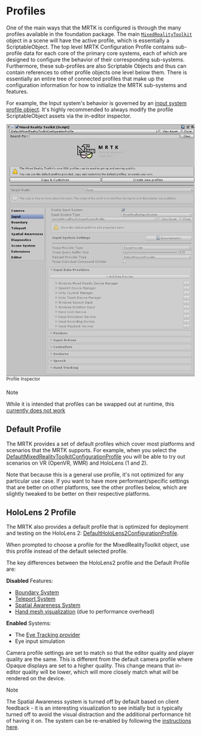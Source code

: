 # Profiles

One of the main ways that the MRTK is configured is through the many profiles available in the foundation package. The main [`MixedRealityToolkit`](xref:Microsoft.MixedReality.Toolkit.MixedRealityToolkit) object in a scene will have the active profile, which is essentially a ScriptableObject. The top level MRTK Configuration Profile contains sub-profile data for each core of the primary core systems, each of which are designed to configure the behavior of their corresponding sub-systems. Furthermore, these sub-profiles are also Scriptable Objects and thus can contain references to other profile objects one level below them. There is essentially an entire tree of connected profiles that make up the configuration information for how to initialize the MRTK sub-systems and features.

For example, the Input system's behavior is governed by an [input system profile object](https://github.com/microsoft/MixedRealityToolkit-Unity/blob/mrtk_development/Assets/MixedRealityToolkit.SDK/Profiles/DefaultMixedRealityInputSystemProfile.asset). It's highly recommended to always modify the profile ScriptableObject assets via the in-editor inspector.

<img src="../../Documentation/Images/Profiles/input_profile.png" width="650px" style="display:block;">
<sup>Profile Inspector</sup>

> [!NOTE]
> While it is intended that profiles can be swapped out at runtime, this [currently does not work](https://github.com/microsoft/MixedRealityToolkit-Unity/issues/4289)

## Default Profile

The MRTK provides a set of default profiles which cover most platforms and scenarios that the MRTK supports. For example, when you select the [DefaultMixedRealityToolkitConfigurationProfile](https://github.com/microsoft/MixedRealityToolkit-Unity/blob/mrtk_development/Assets/MixedRealityToolkit.SDK/Profiles/DefaultMixedRealityToolkitConfigurationProfile.asset) you will be able to try out scenarios on VR (OpenVR, WMR) and HoloLens (1 and 2).

Note that because this is a general use profile, it's not optimized for any particular use case. If you want to have
more performant/specific settings that are better on other platforms, see the other profiles below, which are slightly tweaked to be better on their respective platforms.

## HoloLens 2 Profile

The MRTK also provides a default profile that is optimized for deployment and testing on
the HoloLens 2: [DefaultHoloLens2ConfigurationProfile](https://github.com/microsoft/MixedRealityToolkit-Unity/blob/mrtk_development/Assets/MixedRealityToolkit.SDK/Profiles/HoloLens2/DefaultHoloLens2ConfigurationProfile.asset).

When prompted to choose a profile for the MixedRealityToolkit object, use this profile instead
of the default selected profile.

The key differences between the HoloLens2 profile and the Default Profile are:

**Disabled** Features:

- [Boundary System](../Boundary/BoundarySystemGettingStarted.md)
- [Teleport System](../TeleportSystem/Overview.md)
- [Spatial Awareness System](../SpatialAwareness/SpatialAwarenessGettingStarted.md)
- [Hand mesh visualization](../Input/HandTracking.md) (due to performance overhead)

**Enabled** Systems:

- The [Eye Tracking provider](../EyeTracking/EyeTracking_Main.md)
- Eye input simulation

Camera profile settings are set to match so that the editor quality and player quality are the same. This is different from the default camera profile where Opaque displays are set to a higher quality. This change means that in-editor quality will be lower, which will more closely match what will be rendered on the device.
  
> [!NOTE]
> The Spatial Awareness system is turned off by default based on client feedback - it is an interesting visualization to see
  initially but is typically turned off to avoid the visual distraction and the additional performance hit of
  having it on. The system can be re-enabled by following the [instructions here](../SpatialAwareness/SpatialAwarenessGettingStarted.md).
